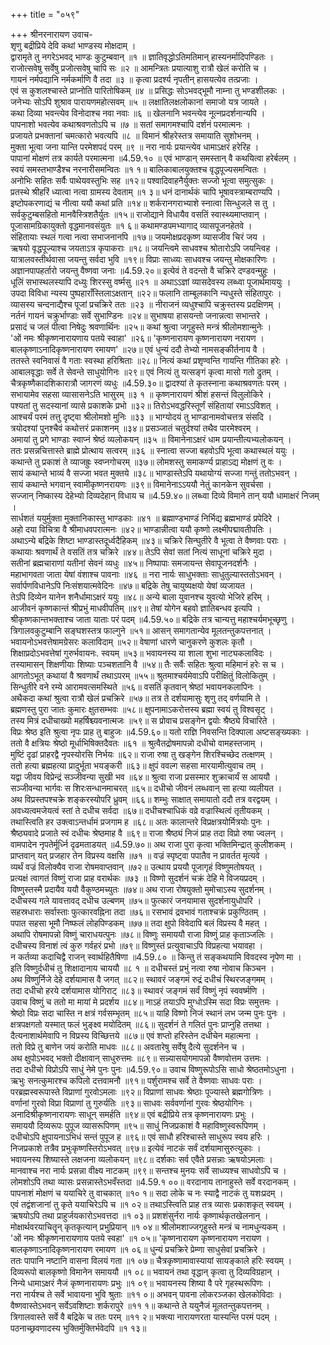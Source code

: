 +++
title = "०५९"

+++
श्रीनरनारायण उवाच-  
शृणु बद्रीप्रिये देवि कथां भाण्डस्य मोक्षदाम् ।  
द्वारामृते तु नगरेऽभवद् भाण्डः कुटुम्बवान् ॥१ ॥
ज्ञातिवृद्धोऽतिमतिमान् हास्यनर्मादिपण्डितः ।  
राजोत्सवेषु सर्वेषु प्रजोत्सवेषु चापि सः ॥२ ॥
आमन्त्रितः प्रयात्याशु रात्रौ खेलं करोति च ।  
गायनं नर्मपद्यानि नर्मकर्माणि वै तदा ॥३ ॥
कृत्वा प्रदर्श्य नृपतीन् हासयत्येव तत्प्रजाः ।  
एवं स कुशलश्चास्ते प्राप्नोति पारितोषिकम् ॥४ ॥
प्रसिद्धः सोऽभवद्भूमौ नाम्ना तु भण्डशीलकः ।  
जनेभ्यः सोऽपि शुश्राव पारायणमहोत्सवम् ॥५ ॥
लक्षातिलक्षलोकानां समाजो यत्र जायते ।  
कथा दिव्या भवन्त्येव विनोदाश्च नवा नवाः ॥६ ॥
खेलनानि भवन्त्येव नूत्नप्रदर्शनान्यपि ।  
पापनाशो भवत्येव कथाश्रवणतोऽपि च ॥७ ॥
सतां समागमश्चापि दर्शनं परमात्मनः ।  
प्रजायते प्रभक्तानां चमत्कारो भवत्यपि ॥८ ॥
विमानं श्रीहरेस्तत्र समायाति सुशोभनम् ।  
मुक्ता भूत्वा जना यान्ति परमेशपदं परम् ॥९ ॥
नरा नार्यः प्रयान्त्येव धामाऽक्षरं हरेरिह ।  
पापानां मोक्षणं तत्र कार्यते परमात्मना ॥4.59.१० ॥
एवं भाण्डान् समस्तान् वै कथयित्वा हरेर्बलम् ।  
स्वयं समस्तभाण्डैश्च नरनारीसमन्वितः ॥१ १॥
बालिकाबालयुक्तश्च वृद्धपूज्यसमन्वितः ।  
अनोभिः सहितः सर्वैः पाथेयवस्तुभिः सह ॥१२॥
पश्वादिवाहनैर्युक्तः सज्जो भूत्वा समुत्सुकः ।  
प्रतस्थे श्रीहरिं ध्यात्वा नत्वा ग्रामस्य देवताम् ॥१ ३॥
धनं दानार्थकं चापि भूषावस्त्राम्बराण्यपि ।  
इष्टोपकरणाद्यं च नीत्वा ययौ कथां प्रति ॥१४॥
शर्करानगराभ्याशे स्नात्वा सिन्धुजले स तु ।  
सर्वकुटुम्बसहितो मानवैस्त्रिशतैर्युतः ॥१५॥
राजोद्याने विधायैव वसतिं स्वास्थ्यमाप्तवान् ।  
पूजासामग्रिकायुक्तो वृद्धमानवसंयुतः ॥१ ६॥
कथामण्डपमभ्यागाद् व्यासपूजनहेतवे ।  
संहितायाः स्थलं गत्वा नत्वा सभाजनानपि ॥१७॥
जयमोक्षप्रदकृष्ण व्यासजीव चिरं जय ।  
ऋषयो वृद्धपूज्याश्च जयताऽत्र कृपाकराः ॥१८॥
जयन्त्विमे साधवश्च श्रोतारोऽपि जयन्त्विह ।  
यात्रालवस्तीर्थवासा जयन्तु सर्वदा भुवि ॥१९॥
विप्राः साध्व्यः साधवश्च जयन्तु मोक्षकारिणः ।  
अज्ञानपापहर्तारो जयन्तु वैष्णवा जनाः ॥4.59.२०॥
इत्येवं ते वदन्तो वै चक्रिरे दण्डवन्मुहुः ।  
धूलिं सभास्थलस्यापि दध्युः शिरस्सु वर्ष्मसु ॥२१ ॥
अथाऽऽज्ञां व्यासदेवस्य लब्ध्वा पूजार्थमाययुः ।  
उपदा विविधा न्यस्य पुष्पहाराँस्तिलाऽक्षतान् ॥२२॥
फलानि ताम्बूलकानि न्यधुस्ते संहितापुरः ।  
व्यासस्य चन्दनाद्यैश्च पूजां प्रचक्रिरे ततः ॥२३ ॥
नीराजनं व्यधुश्चापि चक्रुस्तस्य प्रदक्षिणम् ।  
नर्तनं गायनं चक्रुर्भाण्डाः सर्वे सुभाण्डिनः ॥२४॥
सुभाषया हासयन्तो जनान्नत्वा सभान्तरे ।  
प्रसादं च जलं पीत्वा निषेदुः श्रवणार्थिनः ॥२५॥
कथां श्रुत्वा जगृहुस्ते मन्त्रं श्रीलोमशान्मुनेः ।  
'ओं नमः श्रीकृष्णनारायणाय पतये स्वाहा' ॥२६॥
'कृष्णनारायण कृष्णनारायण नरायण ।  
बालकृष्णाऽनादिकृष्णनारायण रमायण' ॥२७॥
एवं धुन्यं ददौ तेभ्यो नामसङ्कीर्तनाय वै ।  
ततस्ते स्वनिवासं वै गताः स्वस्था हरिश्रिताः ॥२८॥
नित्यं कथां प्रशृण्वन्ति गायन्ति गीतिका हरेः ।  
आबालवृद्धाः सर्वे ते सेवन्ते साधुयोगिनः ॥२९॥
एवं नित्यं तु यत्सङ्गं कृत्वा मासो गतो द्रुतम् ।  
चैत्रकृष्णैकादशिकारात्रौ जागरणं व्यधुः ॥4.59.३०॥
द्वादश्यां ते कृतस्नाना कथाश्रवणतः परम् ।  
सभायामेव सहसा व्यासासनेऽति भासुरम् ॥३ १ ॥
कृष्णनारायणं श्रीशं हसन्तं विलुलोकिरे ।  
पश्यतां तु सदस्यानां व्यासे प्रकाशके प्रभो ॥३२॥
तिरोऽभवद्धरिस्तूर्णं संहितायां रमाऽऽविशत् ।  
आश्चर्यं परमं तत्तु दृष्ट्वा श्रीलोमशो मुनिः ॥३३ ॥
भाग्योदयं तु भाण्डानामवोचत्तत्र संसदि ।  
त्रयोदश्यां पुनश्चैवं कथोत्तरं प्रकाशनम् ॥३४॥
प्रसञ्जातं चतुर्दश्यां तथैव पारमेश्वरम् ।  
अमायां तु प्रगे भाण्डाः स्वाप्नं श्रेष्ठं व्यलोकयन् ॥३५ ॥
विमानेनाऽक्षरं धाम प्रयान्तीत्यभ्यलोकयन् ।  
ततः प्रसन्नचित्तास्ते ब्राह्मे प्रोत्थाय सत्वरम् ॥३६ ॥
स्नात्वा सज्जा बहवोऽपि भूत्वा कथास्थलं ययुः ।  
कथान्ते तु प्रकाशं ते व्याजह्रुः स्वप्नगोचरम् ॥३७॥
लोमशस्तु समाकर्ण्य प्राहाऽद्य मोक्षणं तु वः ।  
सायं कथान्ते भाव्यं वै सज्जा भवत मुक्तये ॥३८॥
भाण्डास्तेऽपि यथायोग्यं सज्जा गन्तुं ततोऽभवन् ।  
सायं कथान्ते भगवान् स्वामीकृष्णनरायणः ॥३९॥
विमानेनाऽऽययौ नेतुं कानकेन सुवर्चसा ।  
सज्जान् निष्कास्य देहेभ्यो दिव्यदेहान् विधाय च ॥4.59.४०॥
लब्ध्वा दिव्ये विमाने तान् ययौ धामाक्षरं निजम् ।  
सार्धशतं ययुर्मुक्ता मुक्तानिकास्तु भाण्डकाः ॥४१ ॥
ब्रह्माण्डभाण्डं निर्भिद्य ब्रह्मभाण्डं प्रपेदिरे ।  
अहो दया विचित्रा वै श्रीमाधवपरात्मनः ॥४२॥
भाण्डान्नीत्वा ययौ कृष्णो लक्ष्मीपद्मावतीपतिः ।  
अथाऽन्ये बद्रिके शिष्टा भाण्डास्तदूर्ध्वदैहिकम् ॥४३॥
चक्रिरे सिन्घुतीरे वै भूत्वा ते वैष्णवाः पराः ।  
कथायाः श्रवणार्थं ते वसतिं तत्र चक्रिरे ॥४४॥
तेऽपि सेवां सतां नित्यं साधूनां चक्रिरे मुदा ।  
सतीनां ब्रह्मचाराणां यतीनां सेवनं व्यधुः ॥४५॥
निष्पापाः समजायन्त सेवापूजनदर्शनैः ।  
महाभागवता जाता येषां वंशाश्च पावनाः ॥४६ ॥
नरा नार्यः साधुभक्ताः साधुतुल्यास्ततोऽभवन् ।  
सर्वार्पणविधानेऽपि निःसंशयात्मवेदिनः ॥४७॥
बद्रिके तेषु चायुष्यक्षयो येषां व्यजायत ।  
तेऽपि दिव्येन यानेन शनैर्धामाऽक्षरं ययुः ॥४८॥
अन्ये बाला युवानश्च युवत्यो भेजिरे हरिम् ।  
आजीवनं कृष्णकान्तं श्रीप्रभुं माधवीपतिम् ॥४९॥
तेषां योगेन बहवो ज्ञातिबन्धव इत्यपि ।  
श्रीकृष्णकान्तभक्ताश्च जाता याताः परं पदम् ॥4.59.५०॥
बद्रिके तत्र चान्यत्तु महाश्चर्यमभूच्छृणु ।  
त्रिगालवकुटुम्बानि सङ्घशस्तत्र फाल्गुने ॥५१॥
आसन् समागतान्येव मूलतन्तुकपत्तनात् ।  
भवायनोऽभवत्तेषामग्रेसरः कलाविदाम् ॥५२॥
वेषाणां धारणे चानुकरणे कुशलः कृतौ ।  
शिक्षाप्रदोऽभवत्तेषां गुरुर्भवायनः. स्वयम् ॥५३॥
भवायनस्य या शाला शुभा नाट्यकलाविदः ।  
तस्यामासन् शिक्षणीयाः शिष्याः पञ्चशतानि वै ॥५४॥
तैः सर्वैः सहितः श्रुत्वा महिमानं हरेः स च ।  
आगतोऽभूत् कथायां वै श्रवणार्थं तथाऽपरम् ॥५५॥
श्रुतमाश्चर्यमेवाऽपि परीक्षितुं विलोकितुम् ।  
सिन्धुतीरे वने रम्ये आरामवत्समस्थिते ॥५६॥
वसतिं कृतवान् श्रेष्ठां भवायनकलापिनः ।  
अथैकदा कथां श्रुत्वा रात्रौ खेलं प्रचक्रिरे ॥५७॥
तत्र ते दर्शयामासुः शृणु तद् वर्णयामि ते ।  
ब्रह्मणस्तु पुरा जातः कुमारः क्षुतसम्भवः ॥५८॥
क्षुपनामाऽकरोत्तस्य ब्रह्मा स्वयं तु विश्वसृट् ।  
तस्य मित्रं दधीचाख्यो महर्षिश्च्यवनात्मजः ॥५९॥
स प्रोवाच प्रसङ्गेन द्वयोः श्रैष्ठ्ये विचारिते ।  
विप्रः श्रेष्ठ इति श्रुत्वा नृपः प्राह तु बाहुजः ॥4.59.६०॥
यतो राज्ञि निवसन्ति दिक्पाला अष्टसङ्ख्यकाः ।  
ततो वै क्षत्रियः श्रेष्ठो मूर्धाभिषिक्तदैवतः ॥६१ ॥
श्रुत्वैतद्रोषमापन्नो दधीचो वामहस्तजाम् ।  
मुष्टिं दृढां प्राहरद्वै नृपस्योरसि निर्भयः ॥६२॥
राजा रुषा तु खङ्गेन शिरश्चिच्छेद तत्क्षणम् ।  
ततो हत्या ब्रह्महत्या प्रादुर्भूता भयङ्करी ॥६३॥
क्षुपं ववल्ग सहसा मारयामीत्युवाच तम् ।  
यद्वा जीवय विप्रेन्द्रं सञ्जीवन्या सुखी भव ॥६४॥
श्रुत्वा राजा प्रसस्मार शुक्राचार्यं स आययौ ।  
सञ्जीवन्या भार्गवः स शिरःसन्धानमाचरत् ॥६५॥
दधीचो जीवनं लब्धवान् सा हत्या व्यलीयत ।  
अथ विप्रस्तपश्चक्रे शङ्करस्योपरि ध्रुवम् ॥६६॥
शम्भुः साक्षात् समायातो ददौ तत्र वरद्वयम् ।  
अवध्यत्वमजेयत्वं स्तां ते दधीच सर्वदा ॥६७॥
दधीचश्चाधिकं वव्रे वज्रास्थित्वं तृतीयकम् ।  
तथास्त्विति हर उक्त्वाऽन्तर्धामं प्रजगाम ह ॥६८॥
अतः कालान्तरे विप्रक्षत्रयोर्मित्रयोः पुनः ।  
श्रैष्ठ्यवादे प्रजाते स्वं दधीचः श्रेष्ठमाह वै ॥६९॥
राजा श्रैष्ठ्यं निजं प्राह तदा विप्रो रुषा ज्वलन् ।  
वामपादेन नृपतेर्मूर्ध्नि दृढमताडयत् ॥4.59.७०॥
अथ राजा पुरा कृत्वा भक्तिमिन्द्रात् कुलीशकम् ।  
प्राप्तवान् यत् प्रजहार तेन विप्रस्य वक्षसि ॥७१ ॥
वज्रं स्पृष्ट्वा पपातैव न प्रावर्तत मृत्यवे ।  
व्यर्थं वज्रं विलोक्यैव राजा रोषमवाप्तवान् ॥७२॥
उत्थाय प्रययौ पूजागृहं विष्णुमतोषयत् ।  
प्रत्यक्षं त्वागतं विष्णुं राजा प्राह वरार्थकः ॥७३ ॥
विष्णो सुदर्शनं चक्रं देहि मे विजयप्रदम् ।  
विष्णुस्तस्मै प्रदायैव ययौ वैकुण्ठमच्युतः ॥७४॥
अथ राजा रोषयुक्तो मुमोचाऽस्य सुदर्शनम् ।  
दधीचस्य गले यावत्तावद् दधीच उल्बणम् ॥७५॥
फुत्कारं जनयामास सुदर्शनायुधोपरि ।  
सहस्रधाराः सर्वास्ताः फुत्कारवह्निना तदा ॥७६॥
रसभावं द्रवभावं गताश्चक्रं प्रकुण्ठितम् ।  
पपात सहसा भूमौ निष्फलं लोहपिण्डकम् ॥७७॥
तदा क्षुपो विवेदापि बलं विप्रस्य वै महत् ।  
अथापि रोषमापन्नो विष्णुं चाराधयत्पुनः ॥७८॥
विष्णुः समाययौ राजा विष्णुं प्राह कृताञ्जलिः ।  
दधीचस्य विनाशं त्वं कुरु गर्वहरं प्रभो ॥७९॥
विष्णुस्तं प्रत्युवाचाऽपि विप्रहत्या भयावहा ।  
न कर्तव्या कदाचिद्वै राजन् स्वार्थहितैषिणा ॥4.59.८० ॥
किन्तु तं सङ्कथयामि विवदस्व नृपेण मा ।  
इति विष्णुर्दधीचं तु शिक्षादानाय चाययौ ॥८ १ ॥
दधीचस्तं प्रभुं नत्वा रुषा नोवाच किञ्चन ।  
अथ विष्णुर्निजे देहे दर्शयामास वै जगत् ॥८२॥
स्थावरं जङ्गमं रुद्रं दधीचं स्थिरजङ्गमम् ।  
तदा दधीचो हरये दर्शयामास योगिराट् ॥८३॥
स्थावरं जङ्गमं सर्वं विष्णुं नृपं स्ववर्ष्मणि ।  
उवाच विष्णुं च ततो मा मायां मे प्रदर्शय ॥८४॥
नाऽहं तयाऽपि मुग्धोऽस्मि सदा विप्रः समुत्तमः ।  
श्रेष्ठो विप्रः सदा चास्ति न क्षत्रं गर्वसम्भृतम् ॥८५॥
याहि विष्णो निजं स्थानं लभ जन्म पुनः पुनः ।  
क्षत्रपक्षगतो यस्मात् फलं भुङ्क्ष्व मयोदितम् ॥८६॥
सुदर्शनं ते गलितं पुनः प्राप्नुहि तत्तथा ।  
दैत्यनाशार्थमेवापि न विप्रस्य विच्छित्तये ॥८७॥
एवं शप्तो हरिस्तेन दधीचेन महात्मना ।  
ततो विप्रे तु बाणेन जयं करोति माधवः ॥८८॥
अवतारेषु सर्वेषु दैत्ये सुदर्शनेन च ।  
अथ क्षुपोऽभवद् भक्तो दीक्षावान् साधुरुत्तमः ॥८९॥
सन्न्यासयोगमापन्नो वैष्णवोत्तम उत्तमः ।  
तदा दधीचो विप्रोऽपि साधुं नेमे पुनः पुनः ॥4.59.९०॥
उवाच विष्णुरूपोऽसि साधो श्रेष्ठतमोऽधुना ।  
ऋभुः सनत्कुमारश्च कपिलो दत्तवामनौ ॥९१॥
पर्शुरामश्च सर्वे ते वैष्णवाः साधवः पराः ।  
परब्रह्मस्वरूपास्ते विप्राणां गुरवोऽमलाः ॥९२॥
विप्राणां साधवः श्रेष्ठाः पूज्यास्ते ब्रह्मगोत्रिणः ।  
वर्णानां गुरवो विप्रा विप्राणां तु गुरुर्यतिः ॥९३॥
साधवः सर्ववर्णानां गुरवः श्रेष्ठयोगिनः ।  
अनादिश्रीकृष्णनारायणः साधून् समर्हति ॥९४॥
एवं बद्रीप्रिये तत्र कृष्णनारायणः प्रभुः ।  
समाययौ दिव्यरूपः पुपूज व्यासरूपिणम् ॥९५॥
साधुं निजप्रकाशं वै महाविष्णुस्वरूपिणम् ।  
दधीचोऽपि क्षुपायनाऽभिधं सन्तं पुपूज ह ॥९६॥
एवं साधौ हरिश्चास्ते साधुरूप स्वय हरिः ।  
निजप्रकाशे तत्रैव प्रभुःकृष्णस्तिरोऽभवत् ॥९७॥
इत्येवं नाटकं सर्वं दर्शयामासुरुत्युकाः ।  
भवायनस्य शिष्यास्ते लक्षजना व्यलोकयन् ॥९८॥
दर्शकाः सर्व एवैते प्रसन्नाः ऋषयोऽमलाः ।  
मानवाश्च नरा नार्यः प्रसन्ना वीक्ष्य नाटकम् ॥९९॥
सन्तश्च मुनयः सर्वे साध्व्यश्च साधवोऽपि च ।  
लोमशोऽपि तथा व्यासः प्रसन्नास्तेऽभवँस्तदा ॥4.59.१ ००॥
वरदानाय तानाहुस्ते सर्वे वरदानकम् ।  
पापनाशं मोक्षणं च ययाचिरे तु वाचकात् ॥१० १॥
सदा लोके च नः स्याद्वै नाटकं तु यशःप्रदम् ।  
एवं तद्वंशजानां तु कृते ययाचिरेऽपि च ॥१ ०२॥
तथाऽस्त्विति प्राह तत्र व्यासः प्रकाशकृत् स्वयम् ।  
ऋषयोऽपि तथा प्राहुर्जयकारोऽभवत्तदा ॥१ ०३॥
प्रशशंसुर्नरा नार्यः कृष्णार्थकृतखेलनान् ।  
मोक्षार्थवरयाचितॄन् कृतकृत्यान् प्रभुप्रियान् ॥१ ०४॥
श्रीलोमशाज्जगृहुस्ते मन्त्रं च नामधुन्यकम् ।  
'ओं नमः श्रीकृष्णनारायणाय पतये स्वहा' ॥१ ०५॥
'कृष्णनारायण कृष्णनारायण नरायण ।  
बालकृष्णाऽनादिकृष्णनारायण रमायण ॥१ ०६॥
धुन्यं प्रचक्रिरे प्रेम्णा साधुसेवां प्रचक्रिरे ।  
ततः पापानि नष्टानि वासना विलयं गता ॥१ ०७॥
चैत्रकृष्णामावास्यायां सायङ्काले हरिः स्वयम् ।  
दिव्यरूपो बालकृष्णो विमानेन समाययौ ॥१ ०८॥
भवायनं तथा वृद्धान् कृत्वा तु दिव्यविग्रहान् ।  
निन्ये धामाऽक्षरं नैजं कृष्णनारायणः प्रभुः ॥१ ०९॥
भवायनस्य शिष्या वै परे गृहस्थरूपिणः ।  
नरा नार्यश्च ते सर्वे भावायना भुवि श्रुताः ॥११ ०॥
अभवन् पावना लोकरञ्जका खेलकोविदाः ।  
वैष्णवास्तेऽभवन् सर्वेऽवशिष्टाः शर्करापुरे ॥११ १॥
कथान्ते ते ययुनैजं मूलतन्तुकपत्तनम् ।  
त्रिगालवास्ते सर्वे वै बद्रिके च ततः परम् ॥११ २॥
भक्त्या नारायणरता यास्यन्ति परमं पदम् ।  
पठनाच्छ्रवणादस्य भुक्तिर्मुक्तिर्भवेदपि ॥१ १३॥
